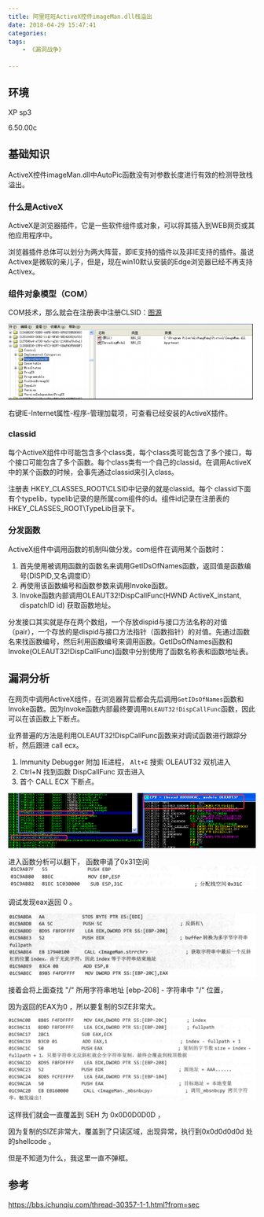 ```yaml
---
title: 阿里旺旺ActiveX控件imageMan.dll栈溢出
date: 2018-04-29 15:47:41
categories:
tags:
	- 《漏洞战争》

---
```




## 环境

XP sp3

6.50.00c



## 基础知识

ActiveX控件imageMan.dll中AutoPic函数没有对参数长度进行有效的检测导致栈溢出。

###  什么是ActiveX

ActiveX是浏览器插件，它是一些软件组件或对象，可以将其插入到WEB网页或其他应用程序中。

浏览器插件总体可以划分为两大阵营，即IE支持的插件以及非IE支持的插件。虽说Activex是微软的亲儿子，但是，现在win10默认安装的Edge浏览器已经不再支持Activex。

### 组件对象模型（COM）

COM技术，那么就会在注册表中注册CLSID：[图源](https://bbs.ichunqiu.com/thread-30357-1-1.html?from=sec)

![img-1](ali-activex-imageMan/img-1.png)

右键IE-Internet属性-程序-管理加载项，可查看已经安装的ActiveX插件。

 ### classid

每个ActiveX组件中可能包含多个class类，每个class类可能包含了多个接口，每个接口可能包含了多个函数。每个class类有一个自己的classid。在调用ActiveX中的某个函数的时候，会事先通过classid来引入class。

注册表 HKEY_CLASSES_ROOT\CLSID中记录的就是classid。每个 classid下面有个typelib，typelib记录的是所属com组件的id。组件id记录在注册表的HKEY_CLASSES_ROOT\TypeLib目录下。

### 分发函数

ActiveX组件中调用函数的机制叫做分发。com组件在调用某个函数时：

1. 首先使用被调用函数的函数名来调用GetIDsOfNames函数，返回值是函数编号(DISPID,又名调度ID）
2. 再使用该函数编号和函数参数来调用Invoke函数。
3. Invoke函数内部调用OLEAUT32!DispCallFunc(HWND ActiveX_instant, dispatchID id) 获取函数地址。

分发接口其实就是存在两个数组，一个存放dispid与接口方法名称的对值（pair），一个存放的是dispid与接口方法指针（函数指针）的对值。先通过函数名来找函数编号，然后利用函数编号来调用函数。GetIDsOfNames函数和Invoke(OLEAUT32!DispCallFunc)函数中分别使用了函数名称表和函数地址表。



## 漏洞分析

在网页中调用ActiveX组件，在浏览器背后都会先后调用`GetIDsOfNames`函数和Invoke函数。因为Invoke函数内部最终要调用`OLEAUT32!DispCallFunc`函数，因此可以在该函数上下断点。

业界普遍的方法是利用OLEAUT32!DispCallFunc函数来对调试函数进行跟踪分析，然后跟进 call ecx。

1. Immunity Debugger 附加 IE进程， `Alt+E`  搜索 OLEAUT32 双机进入
2. Ctrl+N 找到函数 DispCallFunc 双击进入
3. 首个 CALL ECX 下断点。

![img-2](ali-activex-imageMan/img-2.png)

进入函数分析可以翻下， 函数申请了0x31空间![img-3](ali-activex-imageMan/img-3.png)

调试发现eax返回  0 。

![img-4](ali-activex-imageMan/img-4.png)

接着会将上面查找 "/" 所用字符串地址 [ebp-208] - 字符串中 "/" 位置，

因为返回的EAX为0 ，所以要复制的SIZE非常大。

![img-5](ali-activex-imageMan/img-5.png)

这样我们就会一直覆盖到 SEH 为 0x0D0D0D0D ，

因为复制的SIZE非常大，覆盖到了只读区域，出现异常，执行到0x0d0d0d0d 处的shellcode 。

但是不知道为什么，我这里一直不弹框。













## 参考

https://bbs.ichunqiu.com/thread-30357-1-1.html?from=sec



